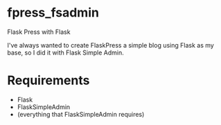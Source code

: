 # fpress_fsadmin
Flask Press with Flask

I've always wanted to create FlaskPress a simple blog using Flask as my base, so I did it with Flask Simple Admin.

# Requirements
* Flask
* FlaskSimpleAdmin
* (everything that FlaskSimpleAdmin requires)
